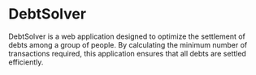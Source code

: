 # DebtSolver
DebtSolver is a web application designed to optimize the settlement of debts among a group of people. By calculating the minimum number of transactions required, this application ensures that all debts are settled efficiently.
